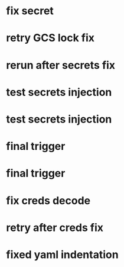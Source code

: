 # fix secret
# retry GCS lock fix
# rerun after secrets fix

# test secrets injection
# test secrets injection
# final trigger
# final trigger
# fix creds decode
# retry after creds fix
# fixed yaml indentation
